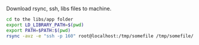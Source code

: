 Download rsync, ssh, libs files to machine.
```bash
cd to the libs/app folder
export LD_LIBRARY_PATH=$(pwd)
export PATH=$PATH:$(pwd)
rsync -avz -e "ssh -p 160" root@localhost:/tmp/somefile /tmp/somefile/
```
